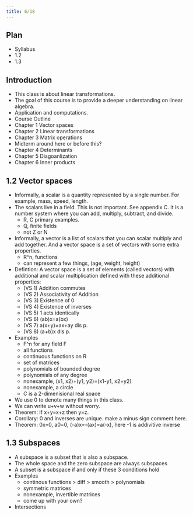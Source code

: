 ```yaml
---
title: 6/18
---
```


## Plan

* Syllabus
* 1.2
* 1.3

## Introduction

* This class is about linear transformations.
* The goal of this course is to provide a deeper understanding on linear
  algebra.
* Application and computations.
* Course Outline
* Chapter 1 Vector spaces
* Chapter 2 Linear transformations
* Chapter 3 Matrix operations
* Midterm around here or before this?
* Chapter 4 Determinants
* Chapter 5 Diagoanlization
* Chapter 6 Inner products

## 1.2 Vector spaces

* Informally, a scalar is a quantity represented by a single number.
  For example, mass, speed, length.
* The scalars live in a field. This is not important. See appendix C. It is a
  number system where you can add, multiply, subtract, and divide.
  - R, C primary examples.
  - Q, finite fields
  - not Z or N
* Informally, a vector is a list of scalars that you can scalar multiply and
  add together. And a vector space is a set of vectors with some extra
  properties.
  - R^n, functions
  - can represent a few things, (age, weight, height)
* Defintion: A vector space is a set of elements (called vectors) with
  additional and scalar multiplication defined with these additional
  properties:
  - (VS 1) Addition commutes
  - (VS 2) Associativity of Addition
  - (VS 3) Existence of 0
  - (VS 4) Existence of inverses
  - (VS 5) 1 acts identically
  - (VS 6) (ab)x=a(bx)
  - (VS 7) a(x+y)=ax+ay dis p.
  - (VS 8) (a+b)x dis p.
* Examples
    - F^n for any field F
    - all functions 
    - continuous functions on R
    - set of matrices
    - polynomials of bounded degree
    - polynomials of any degree
    - nonexample, (x1, x2)+(y1, y2)=(x1-y1, x2+y2) 
    - nonexample, a circle
    - C is a 2-dimenisional real space
* We use 0 to denote many things in this class.
* We can write u+v+w without worry.
* Theorem: If x+y=x+z then y=z.
* Corollary: 0 and inverses are unique. make a minus sign comment here.
* Theorem: 0x=0, a0=0, (-a)x=-(ax)=a(-x), here -1 is addivitive inverse

## 1.3 Subspaces

* A subspace is a subset that is also a subspace.
* The whole space and the zero subspace are always subspaces
* A subset is a subspace if and only if these 3 conditions hold
* Examples
    - continous functions  > diff > smooth > polynomials  
    - symmetric matrices
    - nonexample, invertible matrices
    - come up with your own?
* Intersections
